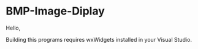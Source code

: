# BMP-Image-Diplay

Hello,

Building this programs requires wxWidgets installed in your Visual Studio.
